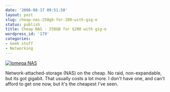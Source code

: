 ```yaml
---
date: '2006-08-17 09:51:50'
layout: post
slug: cheap-nas-250gb-for-200-with-gig-e
status: publish
title: Cheap NAS - 250GB for $200 with gig-e
wordpress_id: '179'
categories:
- Geek stuff
- Networking
---
```


[
![Iomega NAS](http://image.compusa.com/prodimages/8/50caf0f5-cba6-40e0-9d1a-76ac2955c38e.gif)](http://www.compusa.com/products/product_info.asp?product_code=336992&pfp=search&tabtype=rv#moreinfo)

Network-attached-storage (NAS) on the cheap. No raid, non-expandable, but its got gigabit. That usually costs a lot more. I don't have one, and can't afford to get one now, but it's the cheapest I've seen.
